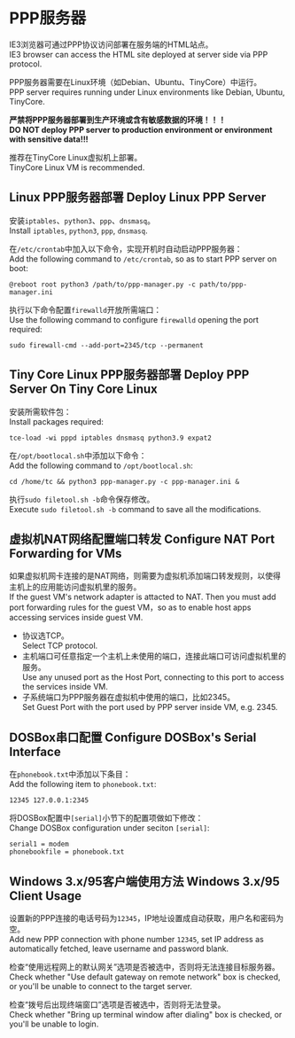 PPP服务器
=========

IE3浏览器可通过PPP协议访问部署在服务端的HTML站点。  
IE3 browser can access the HTML site deployed at server side via PPP protocol.

PPP服务器需要在Linux环境（如Debian、Ubuntu、TinyCore）中运行。  
PPP server requires running under Linux environments like Debian, Ubuntu, TinyCore.

**严禁将PPP服务器部署到生产环境或含有敏感数据的环境！！！**  
**DO NOT deploy PPP server to production environment or environment with sensitive data!!!**

推荐在TinyCore Linux虚拟机上部署。  
TinyCore Linux VM is recommended.

## Linux PPP服务器部署 Deploy Linux PPP Server

安装`iptables`、`python3`、`ppp`、`dnsmasq`。  
Install `iptables`, `python3`, `ppp`, `dnsmasq`.

在`/etc/crontab`中加入以下命令，实现开机时自动启动PPP服务器：  
Add the following command to `/etc/crontab`, so as to start PPP server on boot:

	@reboot root python3 /path/to/ppp-manager.py -c path/to/ppp-manager.ini

执行以下命令配置`firewalld`开放所需端口：  
Use the following command to configure `firewalld` opening the port required:

    sudo firewall-cmd --add-port=2345/tcp --permanent

## Tiny Core Linux PPP服务器部署 Deploy PPP Server On Tiny Core Linux

安装所需软件包：  
Install packages required:

	tce-load -wi pppd iptables dnsmasq python3.9 expat2

在`/opt/bootlocal.sh`中添加以下命令：  
Add the following command to `/opt/bootlocal.sh`:

	cd /home/tc && python3 ppp-manager.py -c ppp-manager.ini &

执行`sudo filetool.sh -b`命令保存修改。  
Execute `sudo filetool.sh -b` command to save all the modifications.

## 虚拟机NAT网络配置端口转发 Configure NAT Port Forwarding for VMs

如果虚拟机网卡连接的是NAT网络，则需要为虚拟机添加端口转发规则，以使得主机上的应用能访问虚拟机里的服务。  
If the guest VM's network adapter is attacted to NAT. Then you must add port forwarding rules for the guest VM，so as to enable host apps accessing services inside guest VM.

* 协议选TCP。  
  Select TCP protocol.
* 主机端口可任意指定一个主机上未使用的端口，连接此端口可访问虚拟机里的服务。  
  Use any unused port as the Host Port, connecting to this port to access the services inside VM.
* 子系统端口为PPP服务器在虚拟机中使用的端口，比如2345。  
  Set Guest Port with the port used by PPP server inside VM, e.g. 2345.

## DOSBox串口配置 Configure DOSBox's Serial Interface

在`phonebook.txt`中添加以下条目：  
Add the following item to `phonebook.txt`:

	12345 127.0.0.1:2345

将DOSBox配置中`[serial]`小节下的配置项做如下修改：  
Change DOSBox configuration under seciton `[serial]`:

	serial1 = modem
	phonebookfile = phonebook.txt

## Windows 3.x/95客户端使用方法 Windows 3.x/95 Client Usage

设置新的PPP连接的电话号码为`12345`，IP地址设置成自动获取，用户名和密码为空。  
Add new PPP connection with phone number `12345`, set IP address as automatically fetched, leave username and password blank.

检查“使用远程网上的默认网关”选项是否被选中，否则将无法连接目标服务器。  
Check whether "Use default gateway on remote network" box is checked, or you'll be unable to connect to the target server.

检查“拨号后出现终端窗口”选项是否被选中，否则将无法登录。  
Check whether "Bring up terminal window after dialing" box is checked, or you'll be unable to login.

